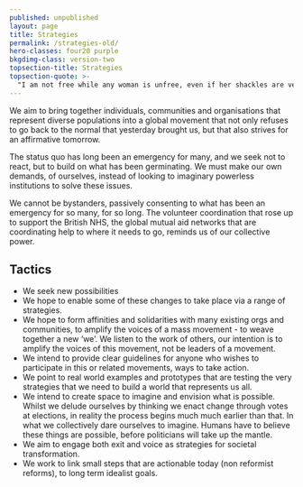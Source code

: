 ```yaml
---
published: unpublished
layout: page
title: Strategies
permalink: /strategies-old/
hero-classes: four20 purple
bkgdimg-class: version-two
topsection-title: Strategies
topsection-quote: >-
  "I am not free while any woman is unfree, even if her shackles are very different from my own."<br/>&mdash;Audre Lorde
---
```


We aim to bring together individuals, communities and organisations that represent diverse populations into a global movement that not only refuses to go back to the normal that yesterday brought us, but that also strives for an affirmative tomorrow.

The status quo has long been an emergency for many, and we seek not to react, but to build on what has been germinating. We must make our own demands, of ourselves, instead of looking to imaginary powerless institutions to solve these issues.

We cannot be bystanders, passively consenting to what has been an emergency for so many, for so long.  The volunteer coordination that rose up to support the British NHS, the global mutual aid networks that are coordinating help to where it needs to go, reminds us of our collective power.

## Tactics
- We seek new possibilities
- We hope to enable some of these changes to take place via a range of strategies. 
- We hope to form affinities and solidarities with many existing orgs and communities, to amplify the voices of a mass movement - to weave together a new ‘we’. We listen to the work of others, our intention is to amplify the voices of this movement, not be leaders of a movement. 
- We intend to provide clear guidelines for anyone who wishes to participate in this or related movements, ways to take action. 
- We point to real world examples and prototypes that are testing the very strategies that we need to build a world that represents us all. 
- We intend to create space to imagine and envision what is possible. Whilst we delude ourselves by thinking we enact change through votes at elections, in reality the process begins much much earlier than that. In what we collectively dare ourselves to imagine. Humans have to believe these things are possible, before politicians will take up the mantle. 
- We aim to engage both exit and voice as strategies for societal transformation. 
- We work to link small steps that are actionable today (non reformist reforms), to long term idealist goals.